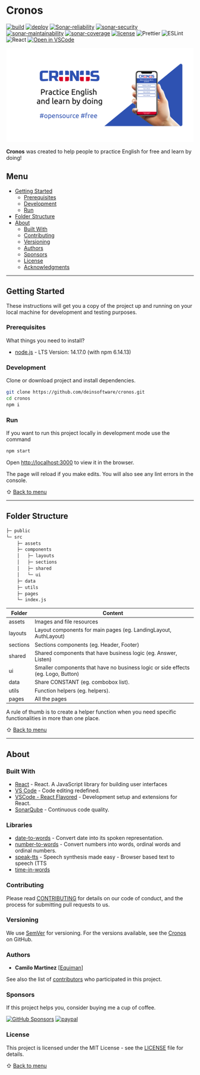 # Cronos

[![build](https://github.com/deinsoftware/cronos/actions/workflows/build.yml/badge.svg)](https://github.com/deinsoftware/cronos/actions/workflows/build.yml)
[![deploy](https://github.com/deinsoftware/cronos/actions/workflows/deploy.yml/badge.svg)](https://github.com/deinsoftware/cronos/actions/workflows/deploy.yml)
[![Sonar-reliability](https://sonarcloud.io/api/project_badges/measure?project=dein%3Acronos&metric=reliability_rating)](https://sonarcloud.io/dashboard?id=dein%3Acronos)
[![sonar-security](https://sonarcloud.io/api/project_badges/measure?project=dein%3Acronos&metric=security_rating)](https://sonarcloud.io/dashboard?id=dein%3Acronos)
[![sonar-maintainability](https://sonarcloud.io/api/project_badges/measure?project=dein%3Acronos&metric=sqale_rating)](https://sonarcloud.io/dashboard?id=dein%3Acronos)
[![sonar-coverage](https://sonarcloud.io/api/project_badges/measure?project=dein%3Acronos&metric=coverage)](https://sonarcloud.io/dashboard?id=dein%3Acronos)
[![license](https://img.shields.io/github/license/deinsoftware/colorify)](LICENSE.md)
![Prettier](https://img.shields.io/badge/formatter-prettier-ff69b4.svg?style=flat)
![ESLint](https://img.shields.io/badge/linter-eslint-7C7CE9.svg?style=flat)
![React](https://img.shields.io/badge/made_with-react-61DBFB.svg?style=flat)
[![Open in VSCode](https://img.shields.io/badge/open_in-vscode-007ACC?style=flat&logo=visualstudiocode&logoColor=007ACC&link=https://https://github.dev/deinsoftware/cronos)](https://github.dev/deinsoftware/cronos)

![Cronos](.github/social/preview.png 'Cronos App')

**Cronos** was created to help people to practice English for free and learn by doing!

## Menu

- [Getting Started](#getting-started)
  - [Prerequisites](#prerequisites)
  - [Development](#development)
  - [Run](#run)
- [Folder Structure](#folder-structure)
- [About](#about)
  - [Built With](#built-with)
  - [Contributing](#contributing)
  - [Versioning](#versioning)
  - [Authors](#authors)
  - [Sponsors](#sponsors)
  - [License](#license)
  - [Acknowledgments](#acknowledgments)

---

## Getting Started

These instructions will get you a copy of the project up and running on your local machine for development and testing purposes.

### Prerequisites

What things you need to install?

- [node.js](https://nodejs.org/en/download/) - LTS Version: 14.17.0 (with npm 6.14.13)

### Development

Clone or download project and install dependencies.

```bash
git clone https://github.com/deinsoftware/cronos.git
cd cronos
npm i
```

### Run

If you want to run this project locally in development mode use the command

```bash
npm start
```

Open [http://localhost:3000](http://localhost:3000) to view it in the browser.

The page will reload if you make edits. You will also see any lint errors in the console.

⇧ [Back to menu](#menu)

---

## Folder Structure

```bash
├─ public
└─ src
    ├─ assets
    ├─ components
    │   ├─ layouts
    │   ├─ sections
    │   ├─ shared
    │   └─ ui
    ├─ data
    ├─ utils
    ├─ pages
    └─ index.js
```

| Folder   | Content                                                                           |
| -------- | --------------------------------------------------------------------------------- |
| assets   | Images and file resources                                                         |
| layouts  | Layout components for main pages (eg. LandingLayout, AuthLayout)                  |
| sections | Sections components (eg. Header, Footer)                                          |
| shared   | Shared components that have business logic (eg. Answer, Listen)                   |
| ui       | Smaller components that have no business logic or side effects (eg. Logo, Button) |
| data     | Share CONSTANT (eg. combobox list).                                               |
| utils    | Function helpers (eg. helpers).                                                   |
| pages    | All the pages                                                                     |

A rule of thumb is to create a helper function when you need specific functionalities in more than one place.

⇧ [Back to menu](#menu)

---

## About

### Built With

- [React](https://reactjs.org/) - React. A JavaScript library for building user interfaces
- [VS Code](https://code.visualstudio.com/) - Code editing redefined.
- [VSCode - React Flavored](https://dev.to/equiman/vscode-react-flavored-134h) - Development setup and extensions for React.
- [SonarQube](https://sonarcloud.io/dashboard?id=dein%3Acronos) - Continuous code quality.

### Libraries

- [date-to-words](https://www.npmjs.com/package/date-to-words) - Convert date into its spoken representation.
- [number-to-words](https://www.npmjs.com/package/number-to-words) - Convert numbers into words, ordinal words and ordinal numbers.
- [speak-tts](https://www.npmjs.com/package/speak-tts) - Speech synthesis made easy - Browser based text to speech (TTS
- [time-in-words](https://www.npmjs.com/package/time-in-words)

### Contributing

Please read [CONTRIBUTING](CONTRIBUTING.md) for details on our code of conduct, and the process for submitting pull requests to us.

### Versioning

We use [SemVer](http://semver.org/) for versioning. For the versions available, see the [Cronos](https://github.com/deinsoftware/cronos/tags) on GitHub.

### Authors

- **Camilo Martinez** [[Equiman](http://github.com/equiman)]

See also the list of [contributors](https://github.com/deinsoftware/cronos/contributors) who participated in this project.

### Sponsors

If this project helps you, consider buying me a cup of coffee.

[![GitHub Sponsors](https://img.shields.io/badge/-GitHub%20Sponsors-gray?style=flat&labelColor=171515&logo=github&logoColor=white&link=https://github.com/sponsors/deinsoftware)](https://github.com/sponsors/deinsoftware)
[![paypal](https://img.shields.io/badge/-PayPal-gray?style=flat&labelColor=00457C&logo=paypal&logoColor=white&link=https://paypal.me/equiman/3)](https://paypal.me/equiman/3)

### License

This project is licensed under the MIT License - see the [LICENSE](LICENSE.md) file for details.

⇧ [Back to menu](#menu)
